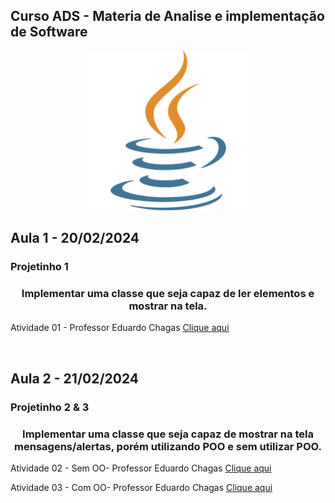 ## Curso ADS - Materia de Analise e implementação de Software <br>

<p align="center">
    <img src="Faculdade_Java/img/java.png" width="255" aling="center">
</p>

## Aula 1 - 20/02/2024
<h3>Projetinho 1</h3>
<p align="center">
    <h3 align="center"> Implementar uma classe que seja capaz de ler elementos e mostrar na tela. </h3>  
</p>
<p> Atividade 01 - Professor Eduardo Chagas <a href="Faculdade_Java/Atividades/Atividade - Aula 1/ProjetoEntradaSaida"> Clique aqui </a></p>
<br>

## Aula 2 - 21/02/2024
<h3>Projetinho 2 & 3</h3>
<p align="center">
    <h3 align="center"> Implementar uma classe que seja capaz de mostrar na tela mensagens/alertas, porém utilizando POO e sem utilizar POO. </h3>    
</p>
<p> Atividade 02 - Sem OO- Professor Eduardo Chagas <a href="Faculdade_Java/Atividades/Atividade - Aula 2/ProjMensagemSemOO"> Clique aqui </a></p>
<p> Atividade 03 - Com OO- Professor Eduardo Chagas <a href="Faculdade_Java/Atividades/Atividade - Aula 2/ProjMensagemComOO"> Clique aqui </a></p>
<br>
